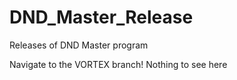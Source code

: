 # DND_Master_Release
Releases of DND Master program

Navigate to the VORTEX branch! Nothing to see here
